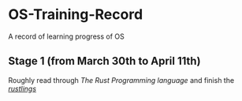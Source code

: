 # OS-Training-Record
A record of learning progress of OS

## Stage 1 (from March 30th to April 11th)
Roughly read through *The Rust Programming language* and finish the [*rustlings*](https://github.com/LearningOS/rust-rustlings-jtzhpf)
